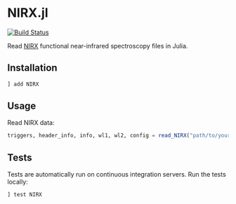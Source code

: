 # NIRX.jl

[![Build Status](https://travis-ci.com/rob-luke/NIRX.jl.svg?branch=master)](https://travis-ci.com/rob-luke/NIRX.jl)

Read [NIRX](https://nirx.net/) functional near-infrared spectroscopy files in Julia.


## Installation

```julia
] add NIRX
```


## Usage

Read NIRX data:
```julia
triggers, header_info, info, wl1, wl2, config = read_NIRX("path/to/your/data")
```


## Tests

Tests are automatically run on continuous integration servers. Run the tests locally:
```julia
] test NIRX
```
